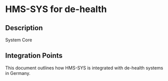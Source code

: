 # HMS-SYS for de-health

## Description

System Core

## Integration Points

This document outlines how HMS-SYS is integrated with de-health systems in Germany.
